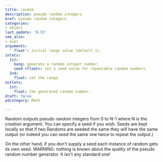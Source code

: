 ```yaml
---
title: random
description: pseudo random integers
bref: pseudo random integers
categories:
- object
last_update: '0.33'
see_also:
- expr
arguments:
  ' float': initial range value (default 1).
inlets:
  1st:
    bang: generate a random integer number.
    seed <float>: set a seed value for repeatable random numbers.
  2nd:
    float: set the range.
outlets:
  1st:
    float: the generated random number.
draft: false
pdcategory: Math

---
```

Random outputs pseudo random integers from 0 to N-1 where N is the creation argument. You can specify a seed if you wish. Seeds are kept locally so that if two Randoms are seeded the same they will have the same output (or indeed you can seed the same one twice to repeat the output.)

On the other hand,  if you don't supply a seed each instance of random gets its own seed. WARNING: nothing is known about the quality of the pseudo random number generator. It isn't any standard one!
